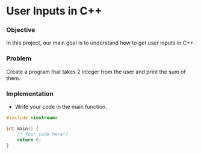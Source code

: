 # User Inputs in C++

### Objective

In this project, our main goal is to understand how to get user inputs in C++.

### Problem

Create a program that takes 2 integer from the user and print the sum of them.


### Implementation
- Write your code in the main function.
  
```cpp
#include <iostream>

int main() {
    /* Your code here*/
    return 0;
}

```
